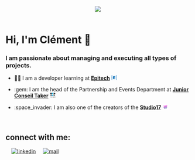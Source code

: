<div align="center">
<a href="https://github.com/Clement-Fernandes" target="_blank"><img src="https://camo.githubusercontent.com/31a2f49c2960bd98e115c536f78f1781d631d2097cbbd73cb006be1aa526246b/68747470733a2f2f692e696d6775722e636f6d2f4136625747466c2e676966" width=""></a>
</div>

<br>

# Hi, I'm Clément :speech_balloon:

### I am passionate about managing and executing all types of projects.

- <p> 👨‍💻 I am a developer learning at <b><a href="https://www.epitech.eu">Epitech</a></b> <a href="https://github.com/Epitech" target="_blank"><img src=".assets/epitech-icon.png" width="15"></a> </p>

- <p> :gem: I am the head of the Partnership and Events Department at <b><a href="https://taker.epitech.eu/">Junior Conseil Taker</a></b> <a href="https://github.com/juniorconseiltaker" target="_blank"><img src=".assets/taker-icon.png" width="15"></a> </p>

- <p> :space_invader: I am also one of the creators of the <b><a href="https://github.com/Studio-17">Studio17</a></b> <a href="https://github.com/Studio-17" target="_blank"><img src=".assets/studio17-icon.png" width="15"></a> </p>

<br>

## connect with me:

&nbsp; &nbsp;
<a href="https://www.linkedin.com/in/cl%C3%A9ment-fernandes-15093a206/?locale=en_US"><img src="https://www.vectorlogo.zone/logos/linkedin/linkedin-icon.svg" width="30px" alt="linkedin"></a>
&nbsp; &nbsp;
<a href="mailto:clement.fernandes@epitech.eu"><img src="https://www.vectorlogo.zone/logos/gmail/gmail-icon.svg" width="30px" alt="mail"></a>
